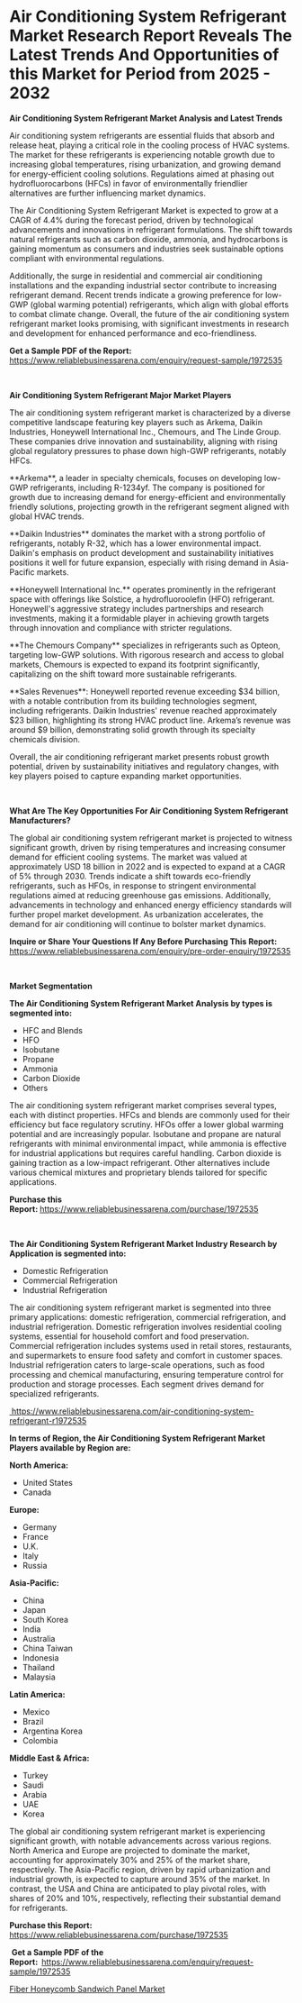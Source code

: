 <p><h1>Air Conditioning System Refrigerant Market Research Report Reveals The Latest Trends And Opportunities of this Market for Period from 2025 - 2032</h1></p><p><strong>Air Conditioning System Refrigerant Market Analysis and Latest Trends</strong></p>
<p><p>Air conditioning system refrigerants are essential fluids that absorb and release heat, playing a critical role in the cooling process of HVAC systems. The market for these refrigerants is experiencing notable growth due to increasing global temperatures, rising urbanization, and growing demand for energy-efficient cooling solutions. Regulations aimed at phasing out hydrofluorocarbons (HFCs) in favor of environmentally friendlier alternatives are further influencing market dynamics.</p><p>The Air Conditioning System Refrigerant Market is expected to grow at a CAGR of 4.4% during the forecast period, driven by technological advancements and innovations in refrigerant formulations. The shift towards natural refrigerants such as carbon dioxide, ammonia, and hydrocarbons is gaining momentum as consumers and industries seek sustainable options compliant with environmental regulations. </p><p>Additionally, the surge in residential and commercial air conditioning installations and the expanding industrial sector contribute to increasing refrigerant demand. Recent trends indicate a growing preference for low-GWP (global warming potential) refrigerants, which align with global efforts to combat climate change. Overall, the future of the air conditioning system refrigerant market looks promising, with significant investments in research and development for enhanced performance and eco-friendliness.</p></p>
<p><strong>Get a Sample PDF of the Report:&nbsp;</strong> <a href="https://www.reliablebusinessarena.com/enquiry/request-sample/1972535?utm_campaign=2113&utm_medium=2&utm_source=Github&utm_content=ia&utm_term=04022025&utm_id=air-conditioning-system-refrigerant">https://www.reliablebusinessarena.com/enquiry/request-sample/1972535</a></p>
<p>&nbsp;</p>
<p><strong>Air Conditioning System Refrigerant Major Market Players</strong></p>
<p><p>The air conditioning system refrigerant market is characterized by a diverse competitive landscape featuring key players such as Arkema, Daikin Industries, Honeywell International Inc., Chemours, and The Linde Group. These companies drive innovation and sustainability, aligning with rising global regulatory pressures to phase down high-GWP refrigerants, notably HFCs.</p><p>**Arkema**, a leader in specialty chemicals, focuses on developing low-GWP refrigerants, including R-1234yf. The company is positioned for growth due to increasing demand for energy-efficient and environmentally friendly solutions, projecting growth in the refrigerant segment aligned with global HVAC trends.</p><p>**Daikin Industries** dominates the market with a strong portfolio of refrigerants, notably R-32, which has a lower environmental impact. Daikin's emphasis on product development and sustainability initiatives positions it well for future expansion, especially with rising demand in Asia-Pacific markets.</p><p>**Honeywell International Inc.** operates prominently in the refrigerant space with offerings like Solstice, a hydrofluoroolefin (HFO) refrigerant. Honeywell's aggressive strategy includes partnerships and research investments, making it a formidable player in achieving growth targets through innovation and compliance with stricter regulations.</p><p>**The Chemours Company** specializes in refrigerants such as Opteon, targeting low-GWP solutions. With rigorous research and access to global markets, Chemours is expected to expand its footprint significantly, capitalizing on the shift toward more sustainable refrigerants.</p><p>**Sales Revenues**: Honeywell reported revenue exceeding $34 billion, with a notable contribution from its building technologies segment, including refrigerants. Daikin Industries' revenue reached approximately $23 billion, highlighting its strong HVAC product line. Arkema’s revenue was around $9 billion, demonstrating solid growth through its specialty chemicals division.</p><p>Overall, the air conditioning refrigerant market presents robust growth potential, driven by sustainability initiatives and regulatory changes, with key players poised to capture expanding market opportunities.</p></p>
<p>&nbsp;</p>
<p><strong>What Are The Key Opportunities For Air Conditioning System Refrigerant Manufacturers?</strong></p>
<p><p>The global air conditioning system refrigerant market is projected to witness significant growth, driven by rising temperatures and increasing consumer demand for efficient cooling systems. The market was valued at approximately USD 18 billion in 2022 and is expected to expand at a CAGR of 5% through 2030. Trends indicate a shift towards eco-friendly refrigerants, such as HFOs, in response to stringent environmental regulations aimed at reducing greenhouse gas emissions. Additionally, advancements in technology and enhanced energy efficiency standards will further propel market development. As urbanization accelerates, the demand for air conditioning will continue to bolster market dynamics.</p></p>
<p><strong>Inquire or Share Your Questions If Any Before Purchasing This Report:</strong> <a href="https://www.reliablebusinessarena.com/enquiry/pre-order-enquiry/1972535?utm_campaign=2113&utm_medium=2&utm_source=Github&utm_content=ia&utm_term=04022025&utm_id=air-conditioning-system-refrigerant">https://www.reliablebusinessarena.com/enquiry/pre-order-enquiry/1972535</a></p>
<p>&nbsp;</p>
<p><strong>Market Segmentation</strong></p>
<p><strong>The Air Conditioning System Refrigerant Market Analysis by types is segmented into:</strong></p>
<p><ul><li>HFC and Blends</li><li>HFO</li><li>Isobutane</li><li>Propane</li><li>Ammonia</li><li>Carbon Dioxide</li><li>Others</li></ul></p>
<p><p>The air conditioning system refrigerant market comprises several types, each with distinct properties. HFCs and blends are commonly used for their efficiency but face regulatory scrutiny. HFOs offer a lower global warming potential and are increasingly popular. Isobutane and propane are natural refrigerants with minimal environmental impact, while ammonia is effective for industrial applications but requires careful handling. Carbon dioxide is gaining traction as a low-impact refrigerant. Other alternatives include various chemical mixtures and proprietary blends tailored for specific applications.</p></p>
<p><strong>Purchase this Report:&nbsp;</strong><a href="https://www.reliablebusinessarena.com/purchase/1972535?utm_campaign=2113&utm_medium=2&utm_source=Github&utm_content=ia&utm_term=04022025&utm_id=air-conditioning-system-refrigerant">https://www.reliablebusinessarena.com/purchase/1972535</a></p>
<p>&nbsp;</p>
<p><strong>The Air Conditioning System Refrigerant Market Industry Research by Application is segmented into:</strong></p>
<p><ul><li>Domestic Refrigeration</li><li>Commercial Refrigeration</li><li>Industrial Refrigeration</li></ul></p>
<p><p>The air conditioning system refrigerant market is segmented into three primary applications: domestic refrigeration, commercial refrigeration, and industrial refrigeration. Domestic refrigeration involves residential cooling systems, essential for household comfort and food preservation. Commercial refrigeration includes systems used in retail stores, restaurants, and supermarkets to ensure food safety and comfort in customer spaces. Industrial refrigeration caters to large-scale operations, such as food processing and chemical manufacturing, ensuring temperature control for production and storage processes. Each segment drives demand for specialized refrigerants.</p></p>
<p><a href="https://www.reliablebusinessarena.com/air-conditioning-system-refrigerant-r1972535?utm_campaign=2113&utm_medium=2&utm_source=Github&utm_content=ia&utm_term=04022025&utm_id=air-conditioning-system-refrigerant">&nbsp;https://www.reliablebusinessarena.com/air-conditioning-system-refrigerant-r1972535</a></p>
<p><strong>In terms of Region, the Air Conditioning System Refrigerant Market Players available by Region are:</strong></p>
<p>
    <p> <strong> North America: </strong>
        <ul>
            <li>United States</li>
            <li>Canada</li>
        </ul>
        </p> 
    <p> <strong> Europe: </strong>
        <ul>
            <li>Germany</li>
            <li>France</li>
            <li>U.K.</li>
            <li>Italy</li>
            <li>Russia</li>
        </ul>
        </p> 
    <p> <strong> Asia-Pacific: </strong>
        <ul>
            <li>China</li>
            <li>Japan</li>
            <li>South Korea</li>
            <li>India</li>
            <li>Australia</li>
            <li>China Taiwan</li>
            <li>Indonesia</li>
            <li>Thailand</li>
            <li>Malaysia</li>
        </ul>
        </p> 
    <p> <strong> Latin America: </strong>
        <ul>
            <li>Mexico</li>
            <li>Brazil</li>
            <li>Argentina Korea</li>
            <li>Colombia</li>
        </ul>
        </p> 
    <p> <strong> Middle East & Africa: </strong>
        <ul>
            <li>Turkey</li>
            <li>Saudi</li>
            <li>Arabia</li>
            <li>UAE</li>
            <li>Korea</li>
        </ul>
    </p>
    </p>
<p><p>The global air conditioning system refrigerant market is experiencing significant growth, with notable advancements across various regions. North America and Europe are projected to dominate the market, accounting for approximately 30% and 25% of the market share, respectively. The Asia-Pacific region, driven by rapid urbanization and industrial growth, is expected to capture around 35% of the market. In contrast, the USA and China are anticipated to play pivotal roles, with shares of 20% and 10%, respectively, reflecting their substantial demand for refrigerants.</p></p>
<p><strong>Purchase this Report: </strong><a href="https://www.reliablebusinessarena.com/purchase/1972535?utm_campaign=2113&utm_medium=2&utm_source=Github&utm_content=ia&utm_term=04022025&utm_id=air-conditioning-system-refrigerant">https://www.reliablebusinessarena.com/purchase/1972535</a></p>
<p>&nbsp;<strong>Get a Sample PDF of the Report:&nbsp;&nbsp;</strong><a href="https://www.reliablebusinessarena.com/enquiry/request-sample/1972535?utm_campaign=2113&utm_medium=2&utm_source=Github&utm_content=ia&utm_term=04022025&utm_id=air-conditioning-system-refrigerant">https://www.reliablebusinessarena.com/enquiry/request-sample/1972535</a></p>
<p><strong></strong></p>
<p><p><a href="https://github.com/mharielmesa/Market-Research-Report-List-5/blob/main/fiber-honeycomb-sandwich-panel-market.md?utm_campaign=2113&utm_medium=2&utm_source=Github&utm_content=ia&utm_term=04022025&utm_id=air-conditioning-system-refrigerant">Fiber Honeycomb Sandwich Panel Market</a></p></p>